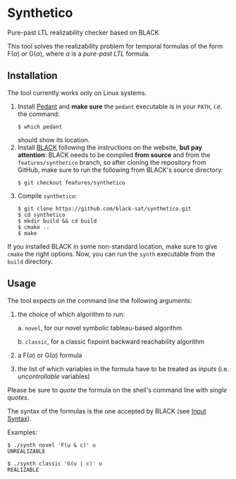 # Synthetico
Pure-past LTL realizability checker based on BLACK

This tool solves the realizability problem for temporal formulas of the form
$\mathsf{F}(\alpha)$ or $\mathsf{G}(\alpha)$, where $\alpha$ is a *pure-past LTL* formula.

## Installation 

The tool currently works only on Linux systems.
1. Install [Pedant](https://github.com/fslivovsky/pedant-solver) and
   **make sure** the `pedant` executable is in your `PATH`, *i.e.* the command:
   ```
   $ which pedant
   ```
   should show its location.
2. Install [BLACK](https://www.black-sat.org) following the instructions on the website, **but pay attention**:
   BLACK needs to be compiled **from source** and from the `features/synthetico` branch, 
   so after cloning the repository from GitHub, make sure to run the following from BLACK's
   source directory:
      ```
      $ git checkout features/synthetico
      ```
3. Compile `synthetico`:
   ```
   $ git clone https://github.com/black-sat/synthetico.git
   $ cd synthetico
   $ mkdir build && cd build
   $ cmake ..
   $ make
   
If you installed BLACK in some non-standard location, make sure to give `cmake` the right options.
Now, you can run the `synth` executable from the `build` directory.

## Usage

The tool expects on the command line the following arguments:
1. the choice of which algorithm to run:

   a. `novel`, for our novel symbolic tableau-based algorithm
   
   b. `classic`, for a classic fixpoint backward reachability algorithm
3. a $\mathsf{F}(\alpha)$ or $\mathsf{G}(\alpha)$ formula
4. the list of which variables in the formula have to be treated as *inputs* (i.e. *uncontrollable* variables)

Please be sure to *quote* the formula on the shell's command line with *single quotes*.

The syntax of the formulas is the one accepted by BLACK (see [Input Syntax](https://www.black-sat.org/en/stable/syntax.html)).

Examples:
```
$ ./synth novel 'F(u & c)' u
UNREALIZABLE

$ ./synth classic 'G(u | c)' u
REALIZABLE
```


